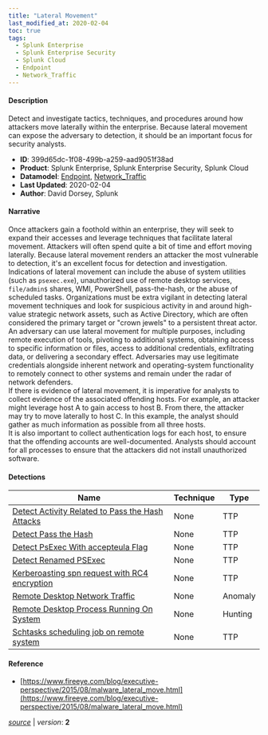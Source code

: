 ```yaml
---
title: "Lateral Movement"
last_modified_at: 2020-02-04
toc: true
tags:
  - Splunk Enterprise
  - Splunk Enterprise Security
  - Splunk Cloud
  - Endpoint
  - Network_Traffic
---
```


#### Description

Detect and investigate tactics, techniques, and procedures around how attackers move laterally within the enterprise. Because lateral movement can expose the adversary to detection, it should be an important focus for security analysts.

- **ID**: 399d65dc-1f08-499b-a259-aad9051f38ad
- **Product**: Splunk Enterprise, Splunk Enterprise Security, Splunk Cloud
- **Datamodel**: [Endpoint](https://docs.splunk.com/Documentation/CIM/latest/User/Endpoint), [Network_Traffic](https://docs.splunk.com/Documentation/CIM/latest/User/NetworkTraffic)
- **Last Updated**: 2020-02-04
- **Author**: David Dorsey, Splunk

#### Narrative

Once attackers gain a foothold within an enterprise, they will seek to expand their accesses and leverage techniques that facilitate lateral movement. Attackers will often spend quite a bit of time and effort moving laterally. Because lateral movement renders an attacker the most vulnerable to detection, it's an excellent focus for detection and investigation.\
Indications of lateral movement can include the abuse of system utilities (such as `psexec.exe`), unauthorized use of remote desktop services, `file/admin$` shares, WMI, PowerShell, pass-the-hash, or the abuse of scheduled tasks. Organizations must be extra vigilant in detecting lateral movement techniques and look for suspicious activity in and around high-value strategic network assets, such as Active Directory, which are often considered the primary target or "crown jewels" to a persistent threat actor.\
An adversary can use lateral movement for multiple purposes, including remote execution of tools, pivoting to additional systems, obtaining access to specific information or files, access to additional credentials, exfiltrating data, or delivering a secondary effect. Adversaries may use legitimate credentials alongside inherent network and operating-system functionality to remotely connect to other systems and remain under the radar of network defenders.\
If there is evidence of lateral movement, it is imperative for analysts to collect evidence of the associated offending hosts. For example, an attacker might leverage host A to gain access to host B. From there, the attacker may try to move laterally to host C. In this example, the analyst should gather as much information as possible from all three hosts. \
 It is also important to collect authentication logs for each host, to ensure that the offending accounts are well-documented. Analysts should account for all processes to ensure that the attackers did not install unauthorized software.

#### Detections

| Name        | Technique   | Type         |
| ----------- | ----------- |--------------|
| [Detect Activity Related to Pass the Hash Attacks](/endpoint/detect_activity_related_to_pass_the_hash_attacks/) | None | TTP |
| [Detect Pass the Hash](/endpoint/detect_pass_the_hash/) | None | TTP |
| [Detect PsExec With accepteula Flag](/endpoint/detect_psexec_with_accepteula_flag/) | None | TTP |
| [Detect Renamed PSExec](/endpoint/detect_renamed_psexec/) | None | TTP |
| [Kerberoasting spn request with RC4 encryption](/endpoint/kerberoasting_spn_request_with_rc4_encryption/) | None | TTP |
| [Remote Desktop Network Traffic](/network/remote_desktop_network_traffic/) | None | Anomaly |
| [Remote Desktop Process Running On System](/endpoint/remote_desktop_process_running_on_system/) | None | Hunting |
| [Schtasks scheduling job on remote system](/endpoint/schtasks_scheduling_job_on_remote_system/) | None | TTP |

#### Reference

* [https://www.fireeye.com/blog/executive-perspective/2015/08/malware_lateral_move.html](https://www.fireeye.com/blog/executive-perspective/2015/08/malware_lateral_move.html)



[*source*](https://github.com/splunk/security_content/tree/develop/stories/lateral_movement.yml) \| *version*: **2**